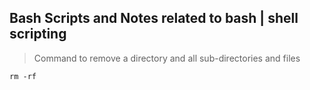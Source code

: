 ## Bash Scripts and Notes related to bash | shell scripting

> Command to remove a directory and all sub-directories and files
```
rm -rf
```
